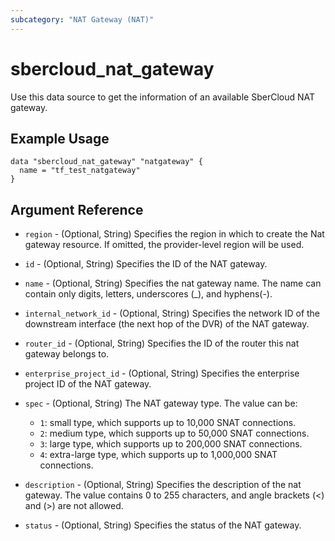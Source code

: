 ```yaml
---
subcategory: "NAT Gateway (NAT)"
---
```


# sbercloud\_nat\_gateway

Use this data source to get the information of an available SberCloud NAT gateway.


## Example Usage

```hcl
data "sbercloud_nat_gateway" "natgateway" {
  name = "tf_test_natgateway"
}
```

## Argument Reference

* `region` - (Optional, String) Specifies the region in which to create the Nat
    gateway resource. If omitted, the provider-level region will be used.

* `id` - (Optional, String) Specifies the ID of the NAT gateway.

* `name` - (Optional, String) Specifies the nat gateway name. The name can
    contain only digits, letters, underscores (_), and hyphens(-).

* `internal_network_id` - (Optional, String) Specifies the network ID of the
    downstream interface (the next hop of the DVR) of the NAT gateway.

* `router_id` - (Optional, String) Specifies the ID of the router this nat
    gateway belongs to.

* `enterprise_project_id` - (Optional, String) Specifies the enterprise project
    ID of the NAT gateway.

* `spec` - (Optional, String) The NAT gateway type.
    The value can be:
    * `1`: small type, which supports up to 10,000 SNAT connections.
    * `2`: medium type, which supports up to 50,000 SNAT connections.
    * `3`: large type, which supports up to 200,000 SNAT connections.
    * `4`: extra-large type, which supports up to 1,000,000 SNAT connections.

* `description` - (Optional, String) Specifies the description of the nat
   gateway. The value contains 0 to 255 characters, and angle brackets (<)
   and (>) are not allowed.

* `status` - (Optional, String) Specifies the status of the NAT gateway.
